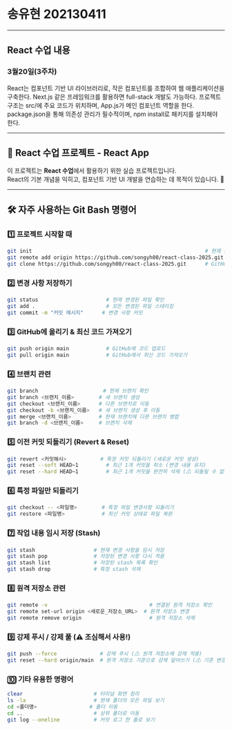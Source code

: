 # 송유현 202130411

---

## React 수업 내용

### 3월20일(3주차)
React는 컴포넌트 기반 UI 라이브러리로, 작은 컴포넌트를 조합하여 웹 애플리케이션을 구축한다. Next.js 같은 프레임워크를 활용하면 full-stack 개발도 가능하다. 프로젝트 구조는 src/에 주요 코드가 위치하며, App.js가 메인 컴포넌트 역할을 한다. package.json을 통해 의존성 관리가 필수적이며, npm install로 패키지를 설치해야 한다.

---

## 🎨 React 수업 프로젝트 - React App

이 프로젝트는 **React 수업**에서 활용하기 위한 실습 프로젝트입니다.  
React의 기본 개념을 익히고, 컴포넌트 기반 UI 개발을 연습하는 데 목적이 있습니다. 🚀

---

## 🛠️ 자주 사용하는 Git Bash 명령어

### 1️⃣ 프로젝트 시작할 때
```sh
git init                                                        # 현재 폴더를 Git 저장소로 초기화
git remote add origin https://github.com/songyh00/react-class-2025.git  # GitHub 원격 저장소 추가
git clone https://github.com/songyh00/react-class-2025.git      # GitHub에서 프로젝트 다운로드
```

### 2️⃣ 변경 사항 저장하기
```sh
git status                      # 현재 변경된 파일 확인
git add .                       # 모든 변경된 파일 스테이징
git commit -m "커밋 메시지"      # 변경 사항 커밋
```

### 3️⃣ GitHub에 올리기 & 최신 코드 가져오기
```sh
git push origin main            # GitHub에 코드 업로드
git pull origin main            # GitHub에서 최신 코드 가져오기
```

### 4️⃣ 브랜치 관련
```sh
git branch                     # 현재 브랜치 확인
git branch <브랜치_이름>        # 새 브랜치 생성
git checkout <브랜치_이름>      # 다른 브랜치로 이동
git checkout -b <브랜치_이름>   # 새 브랜치 생성 후 이동
git merge <브랜치_이름>         # 현재 브랜치에 다른 브랜치 병합
git branch -d <브랜치_이름>     # 브랜치 삭제
```

### 5️⃣ 이전 커밋 되돌리기 (Revert & Reset)
```sh
git revert <커밋해시>           # 특정 커밋 되돌리기 (새로운 커밋 생성)
git reset --soft HEAD~1         # 최근 1개 커밋을 취소 (변경 내용 유지)
git reset --hard HEAD~1         # 최근 1개 커밋을 완전히 삭제 (⚠ 되돌릴 수 없음!)
```

### 6️⃣ 특정 파일만 되돌리기
```sh
git checkout -- <파일명>        # 특정 파일 변경사항 되돌리기
git restore <파일명>            # 최신 커밋 상태로 파일 복원
```

### 7️⃣ 작업 내용 임시 저장 (Stash)
```sh
git stash                   # 현재 변경 사항을 임시 저장
git stash pop               # 저장된 변경 사항 다시 적용
git stash list              # 저장된 stash 목록 확인
git stash drop              # 특정 stash 삭제
```

### 8️⃣ 원격 저장소 관련
```sh
git remote -v                                 # 연결된 원격 저장소 확인
git remote set-url origin <새로운_저장소_URL>  # 원격 저장소 변경
git remote remove origin                      # 원격 저장소 삭제
```

### 9️⃣ 강제 푸시 / 강제 풀 (⚠ 조심해서 사용!)
```sh
git push --force              # 강제 푸시 (⚠ 원격 저장소에 강제 적용)
git reset --hard origin/main  # 원격 저장소 기준으로 강제 덮어쓰기 (⚠ 기존 변경 사항 삭제됨)
```

### 🔟 기타 유용한 명령어
```sh
clear                       # 터미널 화면 정리
ls -la                      # 현재 폴더의 모든 파일 보기
cd <폴더명>                 # 폴더 이동
cd ..                       # 상위 폴더로 이동
git log --oneline           # 커밋 로그 한 줄로 보기
```
